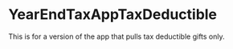# YearEndTaxAppTaxDeductible
This is for a version of the app that pulls tax deductible gifts only. 
